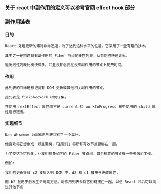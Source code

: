 ### 关于 react 中副作用的定义可以参考官网 effect hook 部分

### 副作用链表

#### 目的

```
React 处理更新的素对非常迅速，为了达到这种水平的性能，它采用了一些有趣的技术。

其中之一是构建具有副作用的 Fiber 节点的线性列表，从而能够快速遍历。

遍历线性列表比树快得多，并且没有必要在没有副作用的节点上花费时间。
```

#### 作用

```
此列表的目标是标记具有 DOM 更新或其他相关副作用的节点。

此列表是 finishedWork 树的子集，

并使用 nextEffect 属性而不是 current 和 workInProgress 树中使用的 child 属性进行链接。
```

#### 实现细节

```
Dan Abramov 为副作用列表提供了一个类比。

他喜欢将它想象成一棵圣诞树，「圣诞灯」将所有有效节点捆绑在一起。

为了使这个可视化，让我们想象如下的 Fiber 节点树，其中标亮的节点有一些要做的工作。

例如:

我们的更新导致 c2 被插入到 DOM 中，d2 和 c1 被用于更改属性，

而 b2 被用于触发生命周期方法。副作用列表会将它们链接在一起，以便 React 稍后可以跳过其他节点
```
